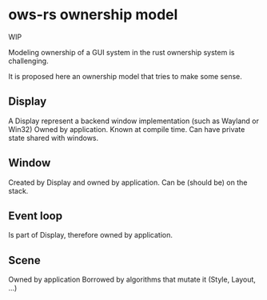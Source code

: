 # ows-rs ownership model

WIP

Modeling ownership of a GUI system in the rust ownership system is challenging.

It is proposed here an ownership model that tries to make some sense.


## Display

A Display represent a backend window implementation (such as Wayland or Win32)
Owned by application. Known at compile time.
Can have private state shared with windows.

## Window

Created by Display and owned by application.
Can be (should be) on the stack.

## Event loop

Is part of Display, therefore owned by application.

## Scene

Owned by application
Borrowed by algorithms that mutate it (Style, Layout, ...)
